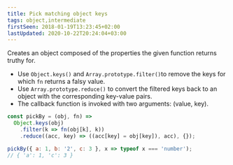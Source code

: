 ```yaml
---
title: Pick matching object keys
tags: object,intermediate
firstSeen: 2018-01-19T13:23:45+02:00
lastUpdated: 2020-10-22T20:24:04+03:00
---
```


Creates an object composed of the properties the given function returns truthy for.

- Use `Object.keys()` and `Array.prototype.filter()`to remove the keys for which `fn` returns a falsy value.
- Use `Array.prototype.reduce()` to convert the filtered keys back to an object with the corresponding key-value pairs.
- The callback function is invoked with two arguments: (value, key).

```js
const pickBy = (obj, fn) =>
  Object.keys(obj)
    .filter(k => fn(obj[k], k))
    .reduce((acc, key) => ((acc[key] = obj[key]), acc), {});
```

```js
pickBy({ a: 1, b: '2', c: 3 }, x => typeof x === 'number');
// { 'a': 1, 'c': 3 }
```
